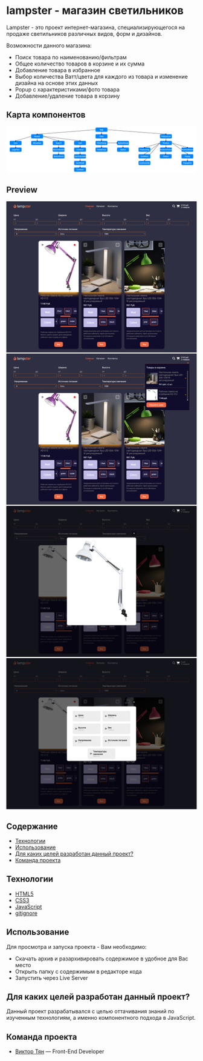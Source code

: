# lampster - магазин светильников

Lampster - это проект интернет-магазина, специализирующегося на продаже светильников различных видов, форм и дизайнов.

Возможности данного магазина:

- Поиск товара по наименованию/фильтрам
- Общее количество товаров в корзине и их сумма
- Добавление товара в избранное
- Выбор количества Ватт/цвета для каждого из товара и изменение дизайна на основе этих данных
- Popup с характеристиками/фото товара
- Добавление/удаление товара в корзину

## Карта компонентов
![lampster component-instruction](https://github.com/vityan99/lampster/blob/main/Instructions-on-the-components-of-the-project.png)

## Preview
![lampster preview-1](https://github.com/vityan99/lampster/blob/main/preview-1.png)
![lampster preview-2](https://github.com/vityan99/lampster/blob/main/preview-2.png)
![lampster preview-3](https://github.com/vityan99/lampster/blob/main/preview-3.png)
![lampster preview-4](https://github.com/vityan99/lampster/blob/main/preview-4.png)

## Содержание

- [Технологии](#технологии)
- [Использование](#использование)
- [Для каких целей разработан данный проект?](#для-каких-целей-разработан-данный-проект)
- [Команда проекта](#команда-проекта)

## Технологии

- [HTML5](https://html.com/html5/)
- [CSS3](https://www.w3schools.com/W3CSS/)
- [JavaScript](https://learn.javascript.ru/)
- [gitignore](https://docs.gitignore.io/)

## Использование

Для просмотра и запуска проекта - Вам необходимо:

- Скачать архив и разархивировать содержимое в удобное для Вас место
- Открыть папку с содержимым в редакторе кода
- Запустить через Live Server

## Для каких целей разработан данный проект?

Данный проект разрабатывался с целью оттачивания знаний по изученным технологиям, а именно компонентного подхода в JavaScript.

## Команда проекта

- [Виктор Тян](https://t.me/vityan00) — Front-End Developer

